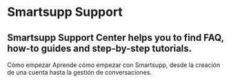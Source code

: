 # Smartsupp Support
## Smartsupp Support Center helps you to find FAQ, how-to guides and step-by-step tutorials.
Cómo empezar 
Aprende cómo empezar con Smartsupp, desde la creación de una cuenta hasta la gestión de conversaciones.

